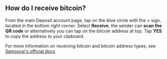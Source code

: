 ## How do I receive bitcoin?

From the main Deposit account page, tap on the blue circle with the + sign, located in the bottom right corner. Select **Receive**, the sender can **scan the QR code** or alternatively you can tap on the bitcoin address at top. Tap **YES** to copy the address to your clipboard. 

For more information on receiving bitcoin and bitcoin address types, see [Samourai's official docs](https://docs.samourai.io/wallet/receiving-bitcoin)
